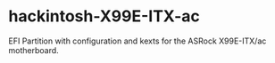 # hackintosh-X99E-ITX-ac
EFI Partition with configuration and kexts for the ASRock X99E-ITX/ac motherboard.
